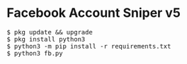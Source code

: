 # Facebook Account Sniper v5
<pre>
$ pkg update && upgrade
$ pkg install python3
$ python3 -m pip install -r requirements.txt
$ python3 fb.py
